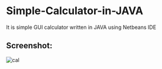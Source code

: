 # Simple-Calculator-in-JAVA
It is simple GUI calculator written in JAVA using Netbeans IDE

## Screenshot:
![cal](https://user-images.githubusercontent.com/45638865/56852358-2fa5f080-6938-11e9-8f18-ebfb32c41324.jpg)
